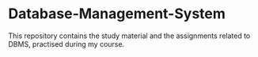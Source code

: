 # Database-Management-System
This repository contains the study material and the assignments related to DBMS, practised during my course.
